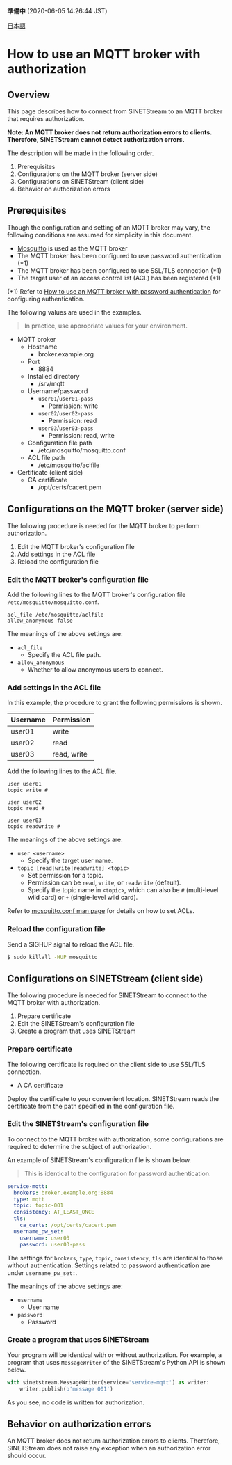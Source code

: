 **準備中** (2020-06-05 14:26:44 JST)

<!--
Copyright (C) 2020 National Institute of Informatics

Licensed to the Apache Software Foundation (ASF) under one
or more contributor license agreements.  See the NOTICE file
distributed with this work for additional information
regarding copyright ownership.  The ASF licenses this file
to you under the Apache License, Version 2.0 (the
"License"); you may not use this file except in compliance
with the License.  You may obtain a copy of the License at

  http://www.apache.org/licenses/LICENSE-2.0

Unless required by applicable law or agreed to in writing,
software distributed under the License is distributed on an
"AS IS" BASIS, WITHOUT WARRANTIES OR CONDITIONS OF ANY
KIND, either express or implied.  See the License for the
specific language governing permissions and limitations
under the License.
-->

[日本語](mqtt-authorization.md)

# How to use an MQTT broker with authorization

## Overview

This page describes how to connect from SINETStream to an MQTT broker that requires authorization.

**Note: An MQTT broker does not return authorization errors to clients.
Therefore, SINETStream cannot detect authorization errors.**

The description will be made in the following order.

1. Prerequisites
1. Configurations on the MQTT broker (server side)
1. Configurations on SINETStream (client side)
1. Behavior on authorization errors

## Prerequisites

Though the configuration and setting of an MQTT broker may vary, the following conditions are assumed for simplicity in this document.

* [Mosquitto](https://mosquitto.org/) is used as the MQTT broker
* The MQTT broker has been configured to use password authentication (*1)
* The MQTT broker has been configured to use SSL/TLS connection (*1)
* The target user of an access control list (ACL) has been registered (*1)

(*1) Refer to [How to use an MQTT broker with password authentication](mqtt-authentication-password.en.md) for configuring authentication.

The following values are used in the examples.
> In practice, use appropriate values for your environment.

* MQTT broker
    * Hostname
        * broker.example.org
    * Port
        * 8884
    * Installed directory
        * /srv/mqtt
    * Username/password
        * `user01`/`user01-pass`
            * Permission: write
        * `user02`/`user02-pass`
            * Permission: read
        * `user03`/`user03-pass`
            * Permission: read, write
    * Configuration file path
        * /etc/mosquitto/mosquitto.conf
    * ACL file path
        * /etc/mosquitto/aclfile
* Certificate (client side)
    * CA certificate
        * /opt/certs/cacert.pem

## Configurations on the MQTT broker (server side)

The following procedure is needed for the MQTT broker to perform authorization.

1. Edit the MQTT broker's configuration file
1. Add settings in the ACL file
1. Reload the configuration file

### Edit the MQTT broker's configuration file

Add the following lines to the MQTT broker's configuration file `/etc/mosquitto/mosquitto.conf`.

```properties
acl_file /etc/mosquitto/aclfile
allow_anonymous false
```

The meanings of the above settings are:

* `acl_file`
    * Specify the ACL file path.
* `allow_anonymous`
    * Whether to allow anonymous users to connect.

### Add settings in the ACL file

In this example, the procedure to grant the following permissions is shown.

| Username | Permission |
| --- | --- |
| user01 | write |
| user02 | read |
| user03 | read, write|

Add the following lines to the ACL file.

```properties
user user01
topic write #

user user02
topic read #

user user03
topic readwrite #
```

The meanings of the above settings are:

* `user <username>`
    * Specify the target user name.
* `topic [read|write|readwrite] <topic>`
    * Set permission for a topic.
    * Permission can be `read`, `write`, or `readwrite` (default).
    * Specify the topic name in `<topic>`, which can also be `#` (multi-level wild card) or `+` (single-level wild card).

Refer to [mosquitto.conf man page](https://mosquitto.org/man/mosquitto-conf-5.html) for details on how to set ACLs.

### Reload the configuration file

Send a SIGHUP signal to reload the ACL file.

```bash
$ sudo killall -HUP mosquitto
```

## Configurations on SINETStream (client side)

The following procedure is needed for SINETStream to connect to the MQTT broker with authorization.

1. Prepare certificate
1. Edit the SINETStream's configuration file
1. Create a program that uses SINETStream

### Prepare certificate

The following certificate is required on the client side to use SSL/TLS connection.

* A CA certificate

Deploy the certificate to your convenient location.
SINETStream reads the certificate from the path specified in the configuration file.

### Edit the SINETStream's configuration file

To connect to the MQTT broker with authorization, some configurations are required to determine the subject of authorization.

An example of SINETStream's configuration file is shown below.

> This is identical to the configuration for password authentication.

```yaml
service-mqtt:
  brokers: broker.example.org:8884
  type: mqtt
  topic: topic-001
  consistency: AT_LEAST_ONCE
  tls:
    ca_certs: /opt/certs/cacert.pem
  username_pw_set:
    username: user03
    password: user03-pass
```

The settings for `brokers`, `type`, `topic`, `consistency`, `tls` are identical to those without authentication.
Settings related to password authentication are under `username_pw_set:`.

The meanings of the above settings are:

* `username`
    * User name
* `password`
    * Password

### Create a program that uses SINETStream

Your program will be identical with or without authorization.
For example, a program that uses `MessageWriter` of the SINETStream's Python API is shown below.

```python
with sinetstream.MessageWriter(service='service-mqtt') as writer:
    writer.publish(b'message 001')
```

As you see, no code is written for authorization.

## Behavior on authorization errors

An MQTT broker does not return authorization errors to clients.
Therefore, SINETStream does not raise any exception when an authorization error should occur.
